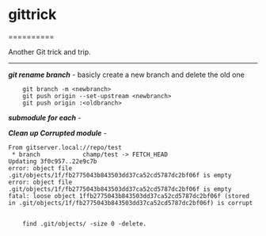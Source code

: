 # gittrick
==========


Another Git trick and trip.

***
***git rename branch*** - basicly create a new branch and delete the old one

```shell
	git branch -m <newbranch>  
	git push origin --set-upstream <newbranch>  
	git push origin :<oldbranch>  
```

***submodule for each*** - 


***Clean up Corrupted module*** -
```shell
From gitserver.local://repo/test
 * branch            champ/test -> FETCH_HEAD
Updating 3f0c957..22e9c7b
error: object file .git/objects/1f/fb2775043b843503dd37ca52cd5787dc2bf06f is empty
error: object file .git/objects/1f/fb2775043b843503dd37ca52cd5787dc2bf06f is empty
fatal: loose object 1ffb2775043b843503dd37ca52cd5787dc2bf06f (stored in .git/objects/1f/fb2775043b843503dd37ca52cd5787dc2bf06f) is corrupt
```
```shell

	find .git/objects/ -size 0 -delete.
```
